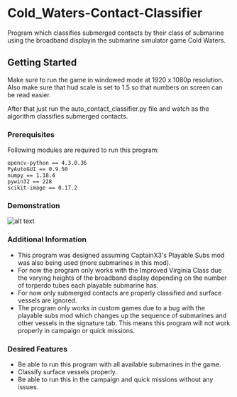 # Cold_Waters-Contact-Classifier
Program which classifies submerged contacts by their class of submarine using the broadband displayin the submarine simulator game Cold Waters.

## Getting Started

Make sure to run the game in windowed mode at 1920 x 1080p resolution. 
Also make sure that hud scale is set to 1.5 so that numbers on screen can be read easier.

After that just run the auto_contact_classifier.py file and watch as the algorithm classifies submerged contacts.

### Prerequisites

Following modules are required to run this program:

```
opencv-python == 4.3.0.36
PyAutoGUI == 0.9.50
numpy == 1.18.4
pywin32 == 228
scikit-image == 0.17.2
```

### Demonstration

![alt text](img/Cold-Waters-2020-09-09-14-11-53.gif)

### Additional Information

- This program was designed assuming CaptainX3's Playable Subs mod was also being used (more submarines in this mod). 
- For now the program only works with the Improved Virginia Class due the varying heights of the broadband display depending on the number of torperdo tubes each playable submarine has.
- For now only submerged contacts are properly classified and surface vessels are ignored.
- The program only works in custom games due to a bug with the playable subs mod which changes up the sequence of submarines and other vessels in the signature tab. This means this program will not work properly in campaign or quick missions.

### Desired Features
- Be able to run this program with all available submarines in the game.
- Classify surface vessels properly.
- Be able to run this in the campaign and quick missions without any issues.
